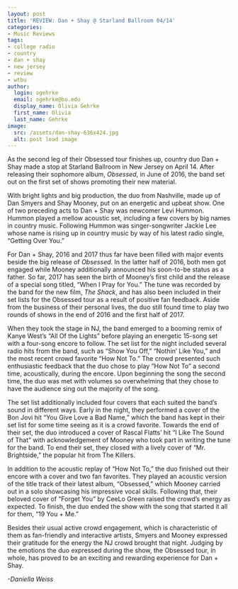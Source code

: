 ```yaml
---
layout: post
title: 'REVIEW: Dan + Shay @ Starland Ballroom 04/14'
categories:
- Music Reviews
tags:
- college radio
- country
- dan + shay
- new jersey
- review
- wtbu
author:
  login: ogehrke
  email: ogehrke@bu.edu
  display_name: Olivia Gehrke
  first_name: Olivia
  last_name: Gehrke
image:
  src: /assets/dan-shay-636x424.jpg
  alt: post lead image
---
```



As the second leg of their Obsessed tour finishes up, country duo Dan + Shay made a stop at Starland Ballroom in New Jersey on April 14. After releasing their sophomore album, _Obsessed_, in June of 2016, the band set out on the first set of shows promoting their new material.

With bright lights and big production, the duo from Nashville, made up of Dan Smyers and Shay Mooney, put on an energetic and upbeat show. One of two preceding acts to Dan + Shay was newcomer Levi Hummon. Hummon played a mellow acoustic set, including a few covers by big names in country music. Following Hummon was singer-songwriter Jackie Lee whose name is rising up in country music by way of his latest radio single, “Getting Over You.”

For Dan + Shay, 2016 and 2017 thus far have been filled with major events beside the big release of _Obsessed._ In the latter half of 2016, both men got engaged while Mooney additionally announced his soon-to-be status as a father. So far, 2017 has seen the birth of Mooney’s first child and the release of a special song titled, “When I Pray for You.” The tune was recorded by the band for the new film, _The Shack_, and has also been included in their set lists for the Obsessed tour as a result of positive fan feedback. Aside from the business of their personal lives, the duo still found time to play two rounds of shows in the end of 2016 and the first half of 2017.

When they took the stage in NJ, the band emerged to a booming remix of Kanye West’s “All Of the Lights” before playing an energetic 15-song set with a four-song encore to follow. The set list for the night included several radio hits from the band, such as “Show You Off,” “Nothin’ Like You,” and the most recent crowd favorite “How Not To.” The crowd presented such enthusiastic feedback that the duo chose to play “How Not To” a second time, acoustically, during the encore. Upon beginning the song the second time, the duo was met with volumes so overwhelming that they chose to have the audience sing out the majority of the song.

The set list additionally included four covers that each suited the band’s sound in different ways. Early in the night, they performed a cover of the Bon Jovi hit “You Give Love a Bad Name,” which the band has kept in their set list for some time seeing as it is a crowd favorite. Towards the end of their set, the duo introduced a cover of Rascal Flatts’ hit “I Like The Sound of That” with acknowledgement of Mooney who took part in writing the tune for the band. To end their set, they closed with a lively cover of “Mr. Brightside,” the popular hit from The Killers.

In addition to the acoustic replay of “How Not To,” the duo finished out their encore with a cover and two fan favorites. They played an acoustic version of the title track of their latest album, “Obsessed,” which Mooney carried out in a solo showcasing his impressive vocal skills. Following that, their beloved cover of “Forget You” by CeeLo Green raised the crowd’s energy as expected. To finish, the duo ended the show with the song that started it all for them, “19 You + Me.”

Besides their usual active crowd engagement, which is characteristic of them as fan-friendly and interactive artists, Smyers and Mooney expressed their gratitude for the energy the NJ crowd brought that night. Judging by the emotions the duo expressed during the show, the Obsessed tour, in whole, has proved to be an exciting and rewarding experience for Dan + Shay.

_\-Daniella Weiss_